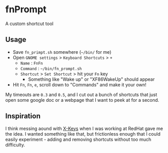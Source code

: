 # fnPrompt
A custom shortcut tool

## Usage

- Save `fn_primpt.sh` somewhere (`~/bin/` for me)
- Open `GNOME settings` > `Keyboard Shortcuts` > `+`
    - `Name` : `FnFn`
    - `Command` : `~/bin/fn_prompt.sh`
    - `Shortcut` > `Set Shortcut` > hit your `Fn` key
        - Something like "Wake up" or "XF86WakeUp" should appear
- Hit `Fn`, `Fn`, `e`, scroll down to "Commands" and make it your own!

My timeouts are `0.3` and `0.5`, and I cut out a bunch of shortcuts that just
open some google doc or a webpage that I want to peek at for a second.

## Inspiration
I think messing aound with [X-Keys][1] when I was working at RedHat gave me
the idea. I wanted something like that, but frictionless enough that I could
easily experiment - adding and removing shortcuts without too much difficulty.

[1]: https://www.google.com/search?q=xkeys&tbm=isch
